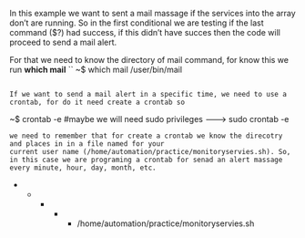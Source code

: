 In this example we want to sent a mail massage if the services into the array don’t are running. So in the 
first conditional we are testing if the last command ($?) had success, if this didn’t have succes then the 
code will proceed to send a mail alert. 

For that we need to know the directory of mail command, for know this we run **which mail**
``
~$ which mail 
/user/bin/mail
``` 

If we want to send a mail alert in a specific time, we need to use a crontab, for do it need create a crontab so 

```
~$ crontab -e  #maybe we will need sudo privileges ---> sudo crontab -e 
```
we need to remember that for create a crontab we know the direcotry and places in in a file named for your
current user name (/home/automation/practice/monitoryservies.sh). So, in this case we are programing a crontab for senad an alert massage every minute, hour, day, month, etc.

```
* * * * * /home/automation/practice/monitoryservies.sh
```
